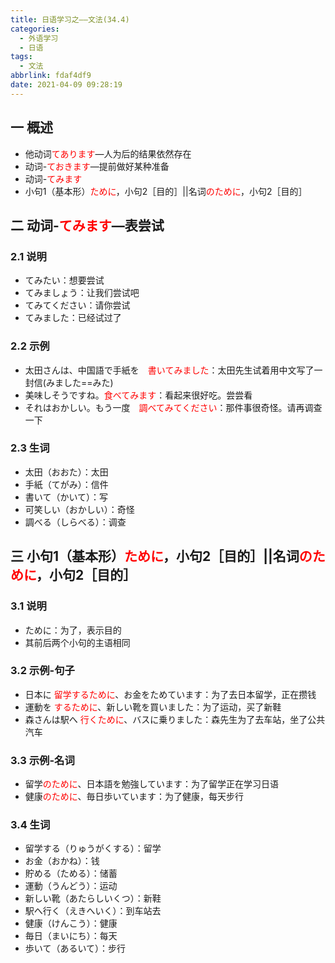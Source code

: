 ```yaml
---
title: 日语学习之——文法(34.4)
categories:
  - 外语学习
  - 日语
tags:
  - 文法
abbrlink: fdaf4df9
date: 2021-04-09 09:28:19
---
```

## 一 概述

* 他动词<font color=red>てあります</font>—人为后的结果依然存在
* 动词-<font color=red>ておきます</font>—提前做好某种准备
* 动词-<font color=red>てみます</font>
* 小句1（基本形）<font color=red>ために</font>，小句2［目的］||名词<font color=red>のために</font>，小句2［目的］

<!--more-->

## 二 动词-<font color=red>てみます</font>—表尝试

### 2.1 说明

* てみたい：想要尝试
* てみましょう：让我们尝试吧
* てみてください：请你尝试
* てみました：已经试过了

### 2.2 示例

* 太田さんは、中国語で手紙を　<font color=red>書いてみました</font>：太田先生试着用中文写了一封信(みました==みた)
* 美味しそうですね。<font color=red>食べてみます</font>：看起来很好吃。尝尝看
* それはおかしい。もう一度　<font color=red>調べてみてください</font>：那件事很奇怪。请再调查一下

### 2.3 生词

* 太田（おおた）：太田
* 手紙（てがみ）：信件
* 書いて（かいて）：写
* 可笑しい（おかしい）：奇怪
* 調べる（しらべる）：调查

## 三 小句1（基本形）<font color=red>ために</font>，小句2［目的］||名词<font color=red>のために</font>，小句2［目的］

### 3.1 说明

* ために：为了，表示目的
* 其前后两个小句的主语相同

### 3.2 示例-句子

* 日本に   <font color=red>留学するために</font>、お金をためています：为了去日本留学，正在攒钱
* 運動を    <font color=red>するために</font>、新しい靴を買いました：为了运动，买了新鞋
* 森さんは駅へ    <font color=red>行くために</font>、バスに乗りました：森先生为了去车站，坐了公共汽车

### 3.3 示例-名词

* 留学<font color=red>のために</font>、日本語を勉強しています：为了留学正在学习日语
* 健康<font color=red>のために</font>、毎日歩いています：为了健康，每天步行

### 3.4 生词

* 留学する（りゅうがくする）：留学
* お金（おかね）：钱
* 貯める（ためる）：储蓄
* 運動（うんどう）：运动
* 新しい靴（あたらしいくつ）：新鞋
* 駅へ行く（えきへいく）：到车站去
* 健康（けんこう）：健康
* 毎日（まいにち）：每天
* 歩いて（あるいて）：步行


